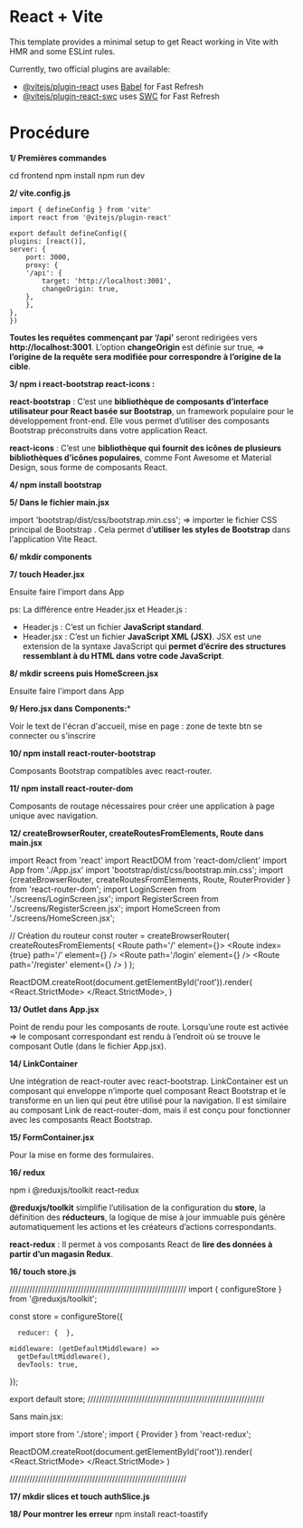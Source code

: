 # React + Vite

This template provides a minimal setup to get React working in Vite with HMR and some ESLint rules.

Currently, two official plugins are available:

- [@vitejs/plugin-react](https://github.com/vitejs/vite-plugin-react/blob/main/packages/plugin-react/README.md) uses [Babel](https://babeljs.io/) for Fast Refresh
- [@vitejs/plugin-react-swc](https://github.com/vitejs/vite-plugin-react-swc) uses [SWC](https://swc.rs/) for Fast Refresh

# Procédure 

**1/  Premières commandes**

  cd frontend
  npm install
  npm run dev

**2/ vite.config.js**

    import { defineConfig } from 'vite'
    import react from '@vitejs/plugin-react'

    export default defineConfig({
    plugins: [react()],
    server: {
        port: 3000,
        proxy: {
        '/api': {
            target: 'http://localhost:3001',
            changeOrigin: true,
        },
        },
    },
    })

**Toutes les requêtes commençant par ‘/api’** seront redirigées vers **http://localhost:3001**. 
L’option **changeOrigin** est définie sur true, => **l’origine de la requête sera modifiée pour correspondre à l’origine de la cible**.


**3/  npm i react-bootstrap react-icons :**

**react-bootstrap** : C’est une **bibliothèque de composants d’interface utilisateur pour React basée sur Bootstrap**, un framework populaire pour le développement front-end. Elle vous permet d’utiliser des composants Bootstrap préconstruits dans votre application React.

**react-icons** : C’est une **bibliothèque qui fournit des icônes de plusieurs bibliothèques d’icônes populaires**, comme Font Awesome et Material Design, sous forme de composants React.


**4/ npm install bootstrap**


**5/ Dans le fichier main.jsx**

import 'bootstrap/dist/css/bootstrap.min.css'; => importer le fichier CSS principal de Bootstrap . Cela permet d’**utiliser les styles de Bootstrap** dans l'application Vite React.

**6/ mkdir components**

**7/ touch Header.jsx**

Ensuite faire l'import dans App 

ps: La différence entre Header.jsx et Header.js :
 - Header.js : C’est un fichier **JavaScript standard**. 
 - Header.jsx : C’est un fichier **JavaScript XML (JSX)**. JSX est une extension de la syntaxe JavaScript qui **permet d’écrire des structures ressemblant à du HTML dans votre code JavaScript**.


**8/ mkdir screens puis HomeScreen.jsx**

Ensuite faire l'import dans App


**9/ Hero.jsx dans Components:***

Voir le text de l'écran d'accueil, mise en page : zone de texte btn se connecter ou s'inscrire

**10/ npm install react-router-bootstrap**

Composants Bootstrap  compatibles avec react-router.

**11/ npm install react-router-dom**

Composants de routage nécessaires pour créer une application à page unique avec navigation.

**12/ createBrowserRouter,  createRoutesFromElements,  Route dans main.jsx**

import React from 'react'
import ReactDOM from 'react-dom/client'
import App from './App.jsx'
import 'bootstrap/dist/css/bootstrap.min.css';
import {createBrowserRouter,  createRoutesFromElements,  Route, RouterProvider  } from 'react-router-dom';
import LoginScreen from './screens/LoginScreen.jsx';
import RegisterScreen from './screens/RegisterScreen.jsx';
import HomeScreen from './screens/HomeScreen.jsx';


// Création du routeur
const router = createBrowserRouter(
  createRoutesFromElements(
    <Route path='/' element={<App />}>
      <Route index={true} path='/' element={<HomeScreen />} />
      <Route  path='/login' element={<LoginScreen />} />
      <Route  path='/register' element={<RegisterScreen />} />
    </Route>
  )
);

ReactDOM.createRoot(document.getElementById('root')).render(
  <React.StrictMode>
    <RouterProvider router={router} />
  </React.StrictMode>,
)

**13/ Outlet dans App.jsx**

Point de rendu pour les composants de route. 
Lorsqu’une route est activée => le composant correspondant est rendu à l’endroit où se trouve le composant Outle (dans le fichier App.jsx).

**14/ LinkContainer**

Une intégration de react-router avec react-bootstrap. 
LinkContainer est un composant qui enveloppe n’importe quel composant React Bootstrap et le transforme en un lien qui peut être utilisé pour la navigation. 
Il est similaire au composant Link de react-router-dom, mais il est conçu pour fonctionner avec les composants React Bootstrap.

**15/ FormContainer.jsx**

Pour la mise en forme des formulaires.

**16/ redux**

npm i @reduxjs/toolkit react-redux

**@reduxjs/toolkit**  simplifie l’utilisation de la configuration du **store**, la définition des **réducteurs**, la logique de mise à jour immuable puis génère automatiquement les actions et les créateurs d’actions correspondants.

**react-redux** :  Il permet à vos composants React de **lire des données à partir d’un magasin Redux**.

**16/ touch store.js**

//////////////////////////////////////////////////////////////
  import { configureStore } from '@reduxjs/toolkit';

  const store = configureStore({
  
      reducer: {  },

    middleware: (getDefaultMiddleware) =>
      getDefaultMiddleware(), 
      devTools: true, 
  });

  export default store;
//////////////////////////////////////////////////////////////
 
Sans main.jsx:

import store from './store';
import { Provider } from 'react-redux';

ReactDOM.createRoot(document.getElementById('root')).render(
  <Provider store={store}>
  <React.StrictMode>
    <RouterProvider router={router} />
  </React.StrictMode>
</Provider>
)

//////////////////////////////////////////////////////////////

**17/ mkdir slices et touch authSlice.js**

**18/ Pour montrer les erreur** 
npm install  react-toastify